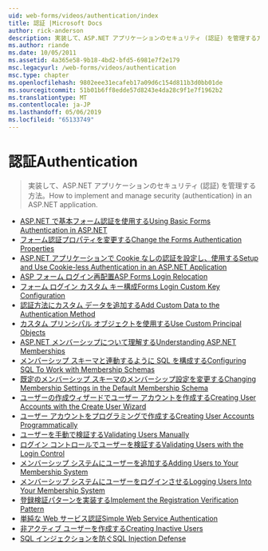 ```yaml
---
uid: web-forms/videos/authentication/index
title: 認証 |Microsoft Docs
author: rick-anderson
description: 実装して、ASP.NET アプリケーションのセキュリティ (認証) を管理する方法。
ms.author: riande
ms.date: 10/05/2011
ms.assetid: 4a365e58-9b18-4bd2-bfd5-6981e7f2e179
msc.legacyurl: /web-forms/videos/authentication
msc.type: chapter
ms.openlocfilehash: 9802eee31ecafeb17a09d6c154d811b3d0bb01de
ms.sourcegitcommit: 51b01b6ff8edde57d8243e4da28c9f1e7f1962b2
ms.translationtype: MT
ms.contentlocale: ja-JP
ms.lasthandoff: 05/06/2019
ms.locfileid: "65133749"
---
```

# <a name="authentication"></a><span data-ttu-id="00197-103">認証</span><span class="sxs-lookup"><span data-stu-id="00197-103">Authentication</span></span>

> <span data-ttu-id="00197-104">実装して、ASP.NET アプリケーションのセキュリティ (認証) を管理する方法。</span><span class="sxs-lookup"><span data-stu-id="00197-104">How to implement and manage security (authentication) in an ASP.NET application.</span></span>

- [<span data-ttu-id="00197-105">ASP.NET で基本フォーム認証を使用する</span><span class="sxs-lookup"><span data-stu-id="00197-105">Using Basic Forms Authentication in ASP.NET</span></span>](using-basic-forms-authentication-in-aspnet.md)
- [<span data-ttu-id="00197-106">フォーム認証プロパティを変更する</span><span class="sxs-lookup"><span data-stu-id="00197-106">Change the Forms Authentication Properties</span></span>](how-to-change-the-forms-authentication-properties.md)
- [<span data-ttu-id="00197-107">ASP.NET アプリケーションで Cookie なしの認証を設定し、使用する</span><span class="sxs-lookup"><span data-stu-id="00197-107">Setup and Use Cookie-less Authentication in an ASP.NET Application</span></span>](how-to-setup-and-use-cookie-less-authentication-in-an-aspnet-application.md)
- [<span data-ttu-id="00197-108">ASP フォーム ログイン再配置</span><span class="sxs-lookup"><span data-stu-id="00197-108">ASP Forms Login Relocation</span></span>](asp-forms-login-relocation.md)
- [<span data-ttu-id="00197-109">フォーム ログイン カスタム キー構成</span><span class="sxs-lookup"><span data-stu-id="00197-109">Forms Login Custom Key Configuration</span></span>](forms-login-custom-key-configuration.md)
- [<span data-ttu-id="00197-110">認証方法にカスタム データを追加する</span><span class="sxs-lookup"><span data-stu-id="00197-110">Add Custom Data to the Authentication Method</span></span>](add-custom-data-to-the-authentication-method.md)
- [<span data-ttu-id="00197-111">カスタム プリンシパル オブジェクトを使用する</span><span class="sxs-lookup"><span data-stu-id="00197-111">Use Custom Principal Objects</span></span>](use-custom-principal-objects.md)
- [<span data-ttu-id="00197-112">ASP.NET メンバーシップについて理解する</span><span class="sxs-lookup"><span data-stu-id="00197-112">Understanding ASP.NET Memberships</span></span>](understanding-aspnet-memberships.md)
- [<span data-ttu-id="00197-113">メンバーシップ スキーマと連動するように SQL を構成する</span><span class="sxs-lookup"><span data-stu-id="00197-113">Configuring SQL To Work with Membership Schemas</span></span>](configuring-sql-to-work-with-membership-schemas.md)
- [<span data-ttu-id="00197-114">既定のメンバーシップ スキーマのメンバーシップ設定を変更する</span><span class="sxs-lookup"><span data-stu-id="00197-114">Changing Membership Settings in the Default Membership Schema</span></span>](changing-membership-settings-in-the-default-membership-schema.md)
- [<span data-ttu-id="00197-115">ユーザーの作成ウィザードでユーザー アカウントを作成する</span><span class="sxs-lookup"><span data-stu-id="00197-115">Creating User Accounts with the Create User Wizard</span></span>](creating-user-accounts-with-the-create-user-wizard.md)
- [<span data-ttu-id="00197-116">ユーザー アカウントをプログラミングで作成する</span><span class="sxs-lookup"><span data-stu-id="00197-116">Creating User Accounts Programmatically</span></span>](creating-user-accounts-programmatically.md)
- [<span data-ttu-id="00197-117">ユーザーを手動で検証する</span><span class="sxs-lookup"><span data-stu-id="00197-117">Validating Users Manually</span></span>](validating-users-manually.md)
- [<span data-ttu-id="00197-118">ログイン コントロールでユーザーを検証する</span><span class="sxs-lookup"><span data-stu-id="00197-118">Validating Users with the Login Control</span></span>](validating-users-with-the-login-control.md)
- [<span data-ttu-id="00197-119">メンバーシップ システムにユーザーを追加する</span><span class="sxs-lookup"><span data-stu-id="00197-119">Adding Users to Your Membership System</span></span>](adding-users-to-your-membership-system.md)
- [<span data-ttu-id="00197-120">メンバーシップ システムにユーザーをログインさせる</span><span class="sxs-lookup"><span data-stu-id="00197-120">Logging Users Into Your Membership System</span></span>](logging-users-into-your-membership-system.md)
- [<span data-ttu-id="00197-121">登録検証パターンを実装する</span><span class="sxs-lookup"><span data-stu-id="00197-121">Implement the Registration Verification Pattern</span></span>](implement-the-registration-verification-pattern.md)
- [<span data-ttu-id="00197-122">単純な Web サービス認証</span><span class="sxs-lookup"><span data-stu-id="00197-122">Simple Web Service Authentication</span></span>](simple-web-service-authentication.md)
- [<span data-ttu-id="00197-123">非アクティブ ユーザーを作成する</span><span class="sxs-lookup"><span data-stu-id="00197-123">Creating Inactive Users</span></span>](creating-inactive-users.md)
- [<span data-ttu-id="00197-124">SQL インジェクションを防ぐ</span><span class="sxs-lookup"><span data-stu-id="00197-124">SQL Injection Defense</span></span>](sql-injection-defense.md)
